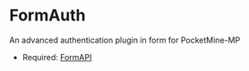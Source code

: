 # FormAuth
An advanced authentication plugin in form for PocketMine-MP

* Required: [FormAPI](https://github.com/jojoe77777/FormAPI)